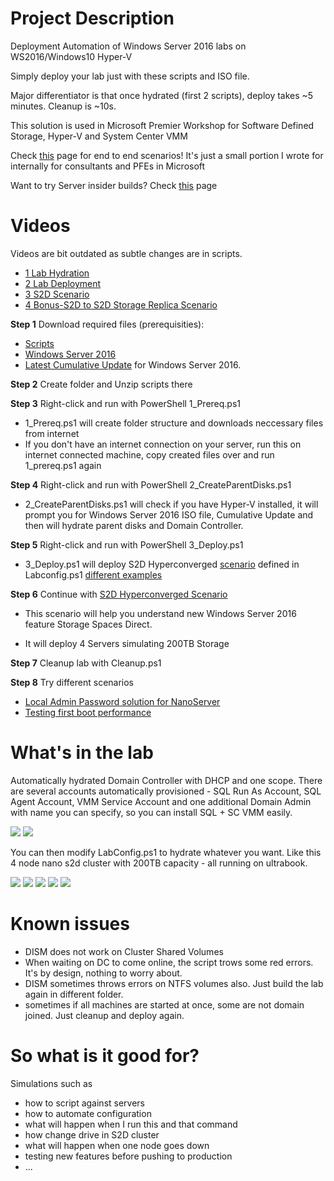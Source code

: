 # Project Description
 Deployment Automation of Windows Server 2016 labs on WS2016/Windows10 Hyper-V
 
 Simply deploy your lab just with these scripts and ISO file.

 Major differentiator is that once hydrated (first 2 scripts), deploy takes ~5 minutes. Cleanup is ~10s. 

 This solution is used in Microsoft Premier Workshop for Software Defined Storage, Hyper-V and System Center VMM
 
 Check [this](https://github.com/Microsoft/ws2016lab/tree/master/Scenarios) page for end to end scenarios! It's just a small portion I wrote for internally for consultants and PFEs in Microsoft

 Want to try Server insider builds? Check [this](https://github.com/Microsoft/ws2016lab/tree/master/Insider) page 

# Videos

Videos are bit outdated as subtle changes are in scripts.

* [1 Lab Hydration](https://youtu.be/xDrMYdSCIpM)
* [2 Lab Deployment](https://youtu.be/SzewA7C9lzI)
* [3 S2D Scenario](https://youtu.be/CX3ny0ON9X0)
* [4 Bonus-S2D to S2D Storage Replica Scenario](https://youtu.be/JRzBIOMEUO8)

**Step 1** Download required files (prerequisities):
* [Scripts](https://github.com/Microsoft/ws2016lab/blob/master/scripts.zip?raw=true)
* [Windows Server 2016](https://www.microsoft.com/en-us/evalcenter/evaluate-windows-server-2016) 
* [Latest Cumulative Update](http://catalog.update.microsoft.com/v7/site/Search.aspx?q=Cumulative%20Update%20for%20Windows%20Server%202016%20for%20x64-based%20Systems%20)  for Windows Server 2016.

**Step 2** Create folder and Unzip scripts there

**Step 3** Right-click and run with PowerShell 1_Prereq.ps1
 * 1_Prereq.ps1 will create folder structure and downloads neccessary files from internet
 * If you don't have an internet connection on your server, run this on internet connected machine, copy created files over and run 1_prereq.ps1 again
 
**Step 4** Right-click and run with PowerShell 2_CreateParentDisks.ps1
 * 2_CreateParentDisks.ps1 will check if you have Hyper-V installed, it will prompt you for Windows Server 2016 ISO file, Cumulative Update and then will hydrate parent disks and Domain Controller.

**Step 5** Right-click and run with PowerShell 3_Deploy.ps1
 * 3_Deploy.ps1 will deploy S2D Hyperconverged [scenario](https://github.com/Microsoft/ws2016lab/tree/master/Scenarios) defined in Labconfig.ps1 [different examples](https://github.com/Microsoft/ws2016lab/blob/master/Scripts/LabConfig.ps1)
 
**Step 6** Continue with [S2D Hyperconverged Scenario](https://github.com/Microsoft/ws2016lab/tree/master/Scenarios/S2D%20Hyperconverged)

* This scenario will help you understand new Windows Server 2016 feature Storage Spaces Direct.

* It will deploy 4 Servers simulating 200TB Storage

**Step 7** Cleanup lab with Cleanup.ps1

**Step 8** Try different scenarios
* [Local Admin Password solution for NanoServer](https://github.com/Microsoft/ws2016lab/tree/master/Scenarios/LAPS%20on%20Nano)
* [Testing first boot performance](https://github.com/Microsoft/ws2016lab/tree/master/Scenarios/Testing%20Nano%20performance)

# What's in the lab

Automatically hydrated Domain Controller with DHCP and one scope. There are several accounts automatically provisioned - SQL Run As Account, SQL Agent Account,  VMM Service Account and one additional Domain Admin with name you can specify, so you can install SQL + SC VMM easily.

![](https://github.com/Microsoft/ws2016lab/blob/master/Docs/Screenshots/dhcp01.png)
![](https://github.com/Microsoft/ws2016lab/blob/master/Docs/Screenshots/ActiveDirectory01.png)

You can then modify LabConfig.ps1 to hydrate whatever you want. Like this 4 node nano s2d cluster with 200TB capacity - all running on ultrabook.

![](https://github.com/Microsoft/ws2016lab/blob/master/Docs/Screenshots/HVConsole01.png)
![](https://github.com/Microsoft/ws2016lab/blob/master/Docs/Screenshots/ServerManager01.png)
![](https://github.com/Microsoft/ws2016lab/blob/master/Docs/Screenshots/FCConsole01.png)
![](https://github.com/Microsoft/ws2016lab/blob/master/Docs/Screenshots/FCConsole02.png)
![](https://github.com/Microsoft/ws2016lab/blob/master/Docs/Screenshots/FCConsole03.png)

# Known issues

* DISM does not work on Cluster Shared Volumes
* When waiting on DC to come online, the script trows some red errors. It's by design, nothing to worry about.
* DISM sometimes throws errors on NTFS volumes also. Just build the lab again in different folder.
* sometimes if all machines are started at once, some are not domain joined. Just cleanup and deploy again.


# So what is it good for?

Simulations such as
* how to script against servers
* how to automate configuration
* what will happen when I run this and that command
* how change drive in S2D cluster
* what will happen when one node goes down
* testing new features before pushing to production
* ...

